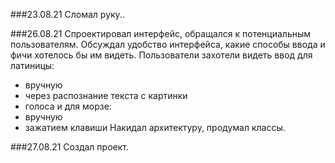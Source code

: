 ###23.08.21
Сломал руку..

###26.08.21
Спроектировал интерфейс, обращался к потенциальным пользователям. Обсуждал удобство интерфейса, какие способы ввода и фичи хотелось бы им видеть. 
Пользователи захотели видеть ввод для латиницы:
* вручную 
* через распознание текста с картинки
* голоса
и для морзе:
* вручную
* зажатием клавиши
Накидал архитектуру, продумал классы.

###27.08.21
Создал проект.